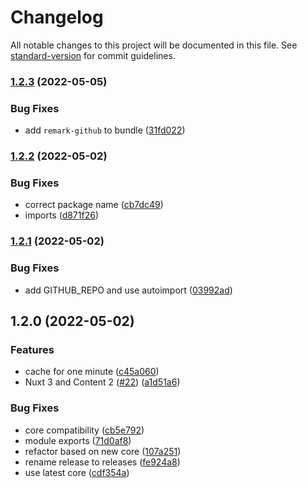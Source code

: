 # Changelog

All notable changes to this project will be documented in this file. See [standard-version](https://github.com/conventional-changelog/standard-version) for commit guidelines.

### [1.2.3](https://github.com/nuxtlabs/github-module/compare/v1.2.2...v1.2.3) (2022-05-05)


### Bug Fixes

* add `remark-github` to bundle ([31fd022](https://github.com/nuxtlabs/github-module/commit/31fd02295b206de42f443245e01d38709fb2624a))

### [1.2.2](https://github.com/nuxtlabs/github-module/compare/v1.2.1...v1.2.2) (2022-05-02)


### Bug Fixes

* correct package name ([cb7dc49](https://github.com/nuxtlabs/github-module/commit/cb7dc49956182a12814f14a3df4937c645835342))
* imports ([d871f26](https://github.com/nuxtlabs/github-module/commit/d871f26ab3a7bb24aab37498afde19efbe166a7d))

### [1.2.1](https://github.com/nuxtlabs/github-module/compare/v1.2.0...v1.2.1) (2022-05-02)


### Bug Fixes

* add GITHUB_REPO and use autoimport ([03992ad](https://github.com/nuxtlabs/github-module/commit/03992ad98325456eae0af191fb4f96e2b91e63f5))

## 1.2.0 (2022-05-02)


### Features

* cache for one minute ([c45a060](https://github.com/nuxtlabs/github-module/commit/c45a060eb336d34131cf67ad635f4deb1e64e944))
* Nuxt 3 and Content 2 ([#22](https://github.com/nuxtlabs/github-module/issues/22)) ([a1d51a6](https://github.com/nuxtlabs/github-module/commit/a1d51a6b9a86b7d257763d795e3992ca09f3854a))


### Bug Fixes

* core compatibility ([cb5e792](https://github.com/nuxtlabs/github-module/commit/cb5e792ed202681a7c433b4ca5485bb92ee9787e))
* module exports ([71d0af8](https://github.com/nuxtlabs/github-module/commit/71d0af856bdd5025fa5cb3e240d7c0773e7baa78))
* refactor based on new core ([107a251](https://github.com/nuxtlabs/github-module/commit/107a251bbdf8af7ba4616460bec4f080f88e5d86))
* rename release to releases ([fe924a8](https://github.com/nuxtlabs/github-module/commit/fe924a864691d6aa389fa578cd6ba31544048fa7))
* use latest core ([cdf354a](https://github.com/nuxtlabs/github-module/commit/cdf354a363aff87843f60da43ac8e377c4a25a82))
